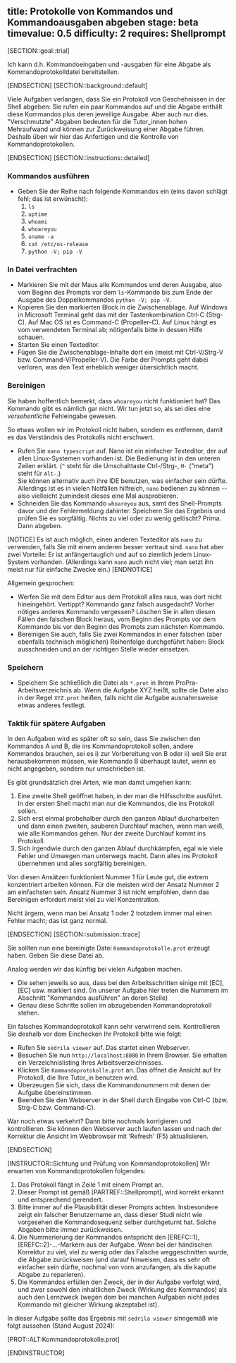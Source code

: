 title: Protokolle von Kommandos und Kommandoausgaben abgeben
stage: beta
timevalue: 0.5
difficulty: 2
requires: Shellprompt
---
[SECTION::goal::trial]

Ich kann d.h. Kommandoeingaben und -ausgaben für eine Abgabe als Kommandoprotokolldatei bereitstellen.

[ENDSECTION]
[SECTION::background::default]

Viele Aufgaben verlangen, dass Sie ein Protokoll von Geschehnissen in der Shell
abgeben: Sie rufen ein paar Kommandos auf und die Abgabe enthält diese Kommandos plus
deren jeweilige Ausgabe.
Aber auch nur dies.
"Verschmutzte" Abgaben bedeuten für die Tutor_innen hohen Mehraufwand und können zur
Zurückweisung einer Abgabe führen.
Deshalb üben wir hier das Anfertigen und die Kontrolle von Kommandoprotokollen.

[ENDSECTION]
[SECTION::instructions::detailed]

### Kommandos ausführen

- Geben Sie der Reihe nach folgende Kommandos ein (eins davon schlägt fehl; das ist erwünscht):
    1. `ls`
    2. `uptime`
    3. `whoami`
    4. `whoareyou`
    4. `uname -a`
    5. `cat /etc/os-release`
    6. `python -V; pip -V`


### In Datei verfrachten

- Markieren Sie mit der Maus alle Kommandos und deren Ausgabe,
  also vom Beginn des Prompts vor dem `ls`-Kommando bis zum Ende der Ausgabe
  des Doppelkommandos `python -V; pip -V`.
- Kopieren Sie den markierten Block in die Zwischenablage.
  Auf Windows in Microsoft Terminal geht das mit der Tastenkombination Ctrl-C (Strg-C).
  Auf Mac OS ist es Command-C (Propeller-C).
  Auf Linux hängt es vom verwendeten Terminal ab; nötigenfalls bitte in dessen Hilfe schauen.
- Starten Sie einen Texteditor.
- Fügen Sie die Zwischenablage-Inhalte dort ein (meist mit Ctrl-V/Strg-V bzw. Command-V/Propeller-V).
  Die Farbe der Prompts geht dabei verloren, was den Text erheblich weniger übersichtlich macht.


### Bereinigen

Sie haben hoffentlich bemerkt, dass `whoareyou` nicht funktioniert hat?
Das Kommando gibt es nämlich gar nicht.
Wir tun jetzt so, als sei dies eine _versehentliche_ Fehleingabe gewesen.

So etwas wollen wir im Protokoll nicht haben, sondern es entfernen, damit es das
Verständnis des Protokolls nicht erschwert.

- Rufen Sie `nano typescript` auf.
  Nano ist ein einfacher Texteditor, der auf allen Linux-Systemen vorhanden ist.
  Die Bedienung ist in den unteren Zeilen erklärt. 
  (`^` steht für die Umschalttaste Ctrl-/Strg-, `M-` ("meta") steht für `Alt-`.)  
  Sie können alternativ auch ihre IDE benutzen, was einfacher sein dürfte.
  Allerdings ist es in vielen Notfällen hilfreich, `nano` bedienen zu können -- also
  vielleicht zumindest dieses eine Mal ausprobieren.
- Schneiden Sie das Kommando `whoareyou` aus, samt des Shell-Prompts davor
  und der Fehlermeldung dahinter.
  Speichern Sie das Ergebnis und prüfen Sie es sorgfältig.
  Nichts zu viel oder zu wenig gelöscht? Prima. Dann abgeben.
  
[NOTICE]
Es ist auch möglich, einen anderen Texteditor als `nano` zu verwenden,
falls Sie mit einem anderen besser vertraut sind.
`nano` hat aber zwei Vorteile: Er ist anfängertauglich und auf so ziemlich jedem
Linux-System vorhanden.
(Allerdings kann `nano` auch nicht viel; man setzt ihn meist nur für einfache Zwecke ein.)
[ENDNOTICE]

Allgemein gesprochen:

- Werfen Sie mit dem Editor aus dem Protokoll alles raus, was dort nicht hineingehört.
  Vertippt? Kommando ganz falsch ausgedacht? Vorher nötiges anderes Kommando vergessen?
  Löschen Sie in allen diesen Fällen den falschen Block heraus, vom Beginn des Prompts vor dem Kommando
  bis vor den Beginn des Prompts zum nächsten Kommando.
- Bereinigen Sie auch, falls Sie zwei Kommandos in einer falschen (aber ebenfalls technisch möglichen) 
  Reihenfolge durchgeführt haben: Block ausschneiden und an der richtigen Stelle wieder einsetzen.


### Speichern

- Speichern Sie schließlich die Datei als `*.prot` in Ihrem ProPra-Arbeitsverzeichnis ab.
  Wenn die Aufgabe XYZ heißt, sollte die Datei also in der Regel `XYZ.prot` heißen,
  falls nicht die Aufgabe ausnahmsweise etwas anderes festlegt.


### Taktik für spätere Aufgaben

In den Aufgaben wird es später oft so sein, dass Sie zwischen den Kommandos A und B,
die ins Kommandoprotokoll sollen, andere Kommandos brauchen, sei es 
i) zur Vorbereitung von B oder 
ii) weil Sie erst herausbekommen müssen, wie Kommando B überhaupt lautet, wenn es 
nicht angegeben, sondern nur umschrieben ist.

Es gibt grundsätzlich drei Arten, wie man damit umgehen kann:

1. Eine zweite Shell geöffnet haben, in der man die Hilfsschritte ausführt.
   In der ersten Shell macht man nur die Kommandos, die ins Protokoll sollen.
2. Sich erst einmal probehalber durch den ganzen Ablauf durcharbeiten und dann einen zweiten,
   sauberen Durchlauf machen, wenn man weiß, wie alle Kommandos gehen.
   Nur der zweite Durchlauf kommt ins Protokoll.
3. Sich irgendwie durch den ganzen Ablauf durchkämpfen, egal wie viele Fehler und Umwegen man
   unterwegs macht. Dann alles ins Protokoll übernehmen und alles sorgfältig bereinigen.

Von diesen Ansätzen funktioniert Nummer 1 für Leute gut, die extrem konzentriert arbeiten können.
Für die meisten wird der Ansatz Nummer 2 am einfachsten sein.
Ansatz Nummer 3 ist nicht empfohlen, denn das Bereinigen erfordert meist viel zu viel Konzentration.

Nicht ärgern, wenn man bei Ansatz 1 oder 2 trotzdem immer mal einen Fehler macht; das ist ganz normal.

[ENDSECTION]
[SECTION::submission::trace]

Sie sollten nun eine bereinigte Datei `Kommandoprotokolle.prot` erzeugt haben.
Geben Sie diese Datei ab.

Analog werden wir das künftig bei vielen Aufgaben machen.

- Die sehen jeweils so aus, dass bei den Arbeitsschritten einige mit 
  [EC], [EC] usw. markiert sind.
  (In unserer Aufgabe hier treten die Nummern im Abschnitt "Kommandos ausführen" an deren Stelle)
- Genau diese Schritte sollen im abzugebenden Kommandoprotokoll stehen.

Ein falsches Kommandoprotokoll kann sehr verwirrend sein.
Kontrollieren Sie deshalb vor dem Einchecken Ihr Protokoll bitte wie folgt:

- Rufen Sie `sedrila viewer` auf.
  Das startet einen Webserver.
- Besuchen Sie nun `http://localhost:8080` in Ihrem Browser.
  Sie erhalten ein Verzeichnislisting Ihres Arbeitsverzeichnisses.
- Klicken Sie `Kommandoprotokolle.prot` an.
  Das öffnet die Ansicht auf Ihr Protokoll, die Ihre Tutor_in benutzen wird.
- Überzeugen Sie sich, dass die Kommandonummern mit denen der Aufgabe übereinstimmen.
- Beenden Sie den Webserver in der Shell durch Eingabe von Ctrl-C (bzw. Strg-C bzw. Command-C).

War noch etwas verkehrt? Dann bitte nochmals korrigieren und kontrollieren.
Sie können den Webserver auch laufen lassen und nach der Korrektur die Ansicht im Webbrowser mit 
'Refresh' (F5) aktualisieren.

[ENDSECTION]

[INSTRUCTOR::Sichtung und Prüfung von Kommandoprotokollen]
Wir erwarten von Kommandoprotokollen folgendes:

1. Das Protokoll fängt in Zeile 1 mit einem Prompt an.
2. Dieser Prompt ist gemäß [PARTREF::Shellprompt], wird korrekt erkannt und entsprechend gerendert.
3. Bitte immer auf die Plausibilität dieser Prompts achten.
   Insbesondere zeigt ein falscher Benutzername an, dass dieser Studi nicht wie
   vorgesehen die Kommandosequenz selber durchgeturnt hat.
   Solche Abgaben bitte immer zurückweisen.
4. Die Nummerierung der Kommandos entspricht den [EREFC::1],[EREFC::2]-...-Markern aus der Aufgabe.
   Wenn bei der händischen Korrektur zu viel, viel zu wenig oder das Falsche weggeschnitten wurde,
   die Abgabe zurückweisen (und darauf hinweisen, dass es sehr oft einfacher sein dürfte,
   nochmal von vorn anzufangen, als die kaputte Abgabe zu reparieren).
5. Die Kommandos erfüllen den Zweck, der in der Aufgabe verfolgt wird, und zwar
   sowohl den inhaltlichen Zweck (Wirkung des Kommandos) als auch den Lernzweck (wegen dem
   bei manchen Aufgaben nicht jedes Kommando mit gleicher Wirkung akzeptabel ist).

In dieser Aufgabe sollte das Ergebnis mit `sedrila viewer` sinngemäß wie folgt aussehen
(Stand August 2024):

[PROT::ALT:Kommandoprotokolle.prot]

[ENDINSTRUCTOR]
